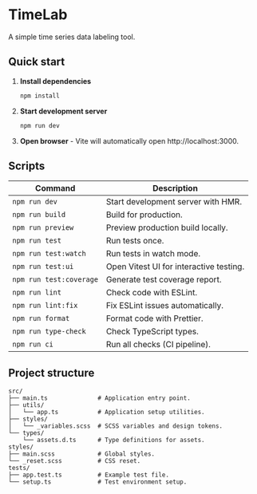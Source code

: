 # TimeLab

A simple time series data labeling tool.

## Quick start

1. **Install dependencies**

   ```bash
   npm install
   ```

2. **Start development server**

   ```bash
   npm run dev
   ```

3. **Open browser** - Vite will automatically open http://localhost:3000.

## Scripts

| Command                 | Description                             |
| ----------------------- | --------------------------------------- |
| `npm run dev`           | Start development server with HMR.      |
| `npm run build`         | Build for production.                   |
| `npm run preview`       | Preview production build locally.       |
| `npm run test`          | Run tests once.                         |
| `npm run test:watch`    | Run tests in watch mode.                |
| `npm run test:ui`       | Open Vitest UI for interactive testing. |
| `npm run test:coverage` | Generate test coverage report.          |
| `npm run lint`          | Check code with ESLint.                 |
| `npm run lint:fix`      | Fix ESLint issues automatically.        |
| `npm run format`        | Format code with Prettier.              |
| `npm run type-check`    | Check TypeScript types.                 |
| `npm run ci`            | Run all checks (CI pipeline).           |

## Project structure

```
src/
├── main.ts              # Application entry point.
├── utils/
│   └── app.ts           # Application setup utilities.
├── styles/
│   └── _variables.scss  # SCSS variables and design tokens.
└── types/
    └── assets.d.ts      # Type definitions for assets.
styles/
├── main.scss            # Global styles.
└── _reset.scss          # CSS reset.
tests/
├── app.test.ts          # Example test file.
└── setup.ts             # Test environment setup.
```
